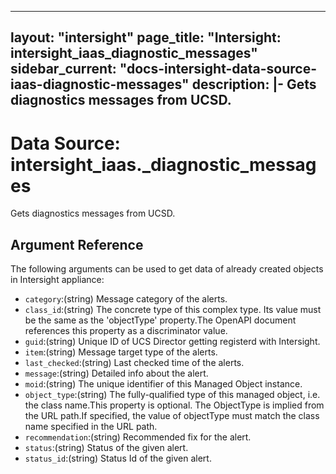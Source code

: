 
---
layout: "intersight"
page_title: "Intersight: intersight_iaas_diagnostic_messages"
sidebar_current: "docs-intersight-data-source-iaas-diagnostic-messages"
description: |-
Gets diagnostics messages from UCSD.
---

# Data Source: intersight_iaas._diagnostic_messages
Gets diagnostics messages from UCSD.
## Argument Reference
The following arguments can be used to get data of already created objects in Intersight appliance:
* `category`:(string) Message category of the alerts. 
* `class_id`:(string) The concrete type of this complex type. Its value must be the same as the 'objectType' property.The OpenAPI document references this property as a discriminator value. 
* `guid`:(string) Unique ID of UCS Director getting registerd with Intersight. 
* `item`:(string) Message target type of the alerts. 
* `last_checked`:(string) Last checked time of the alerts. 
* `message`:(string) Detailed info about the alert. 
* `moid`:(string) The unique identifier of this Managed Object instance. 
* `object_type`:(string) The fully-qualified type of this managed object, i.e. the class name.This property is optional. The ObjectType is implied from the URL path.If specified, the value of objectType must match the class name specified in the URL path. 
* `recommendation`:(string) Recommended fix for the alert. 
* `status`:(string) Status of the given alert. 
* `status_id`:(string) Status Id of the given alert. 
